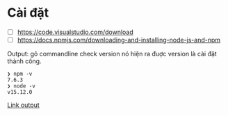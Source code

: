 # Cài đặt

- [ ] https://code.visualstudio.com/download
- [ ] https://docs.npmjs.com/downloading-and-installing-node-js-and-npm

Output: gõ commandline check version nó hiện ra đuợc version là cài đặt thành công.

```
❯ npm -v     
7.6.3
❯ node -v    
v15.12.0

```

[Link output](https://monosnap.com/file/BitBsDeUO0JAyrwgZaL0makOfOxt75)
